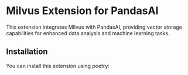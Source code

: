 # Milvus Extension for PandasAI

This extension integrates Milvus with PandasAI, providing vector storage capabilities for enhanced data analysis and machine learning tasks.

## Installation

You can install this extension using poetry:
